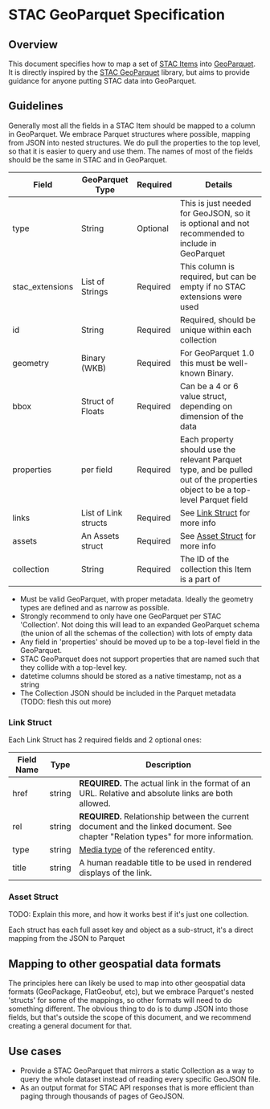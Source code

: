 # STAC GeoParquet Specification

## Overview

This document specifies how to map a set of [STAC Items](https://github.com/radiantearth/stac-spec/tree/v1.0.0/item-spec) into
[GeoParquet](https://geoparquet.org). It is directly inspired by the [STAC GeoParquet](https://github.com/stac-utils/stac-geoparquet)
library, but aims to provide guidance for anyone putting STAC data into GeoParquet. 

## Guidelines

Generally most all the fields in a STAC Item should be mapped to a column in GeoParquet. We embrace Parquet structures where possible, mapping
from JSON into nested structures. We do pull the properties to the top level, so that it is easier to query and use them. The names of
most of the fields should be the same in STAC and in GeoParquet.

| Field           | GeoParquet Type    | Required | Details                                            |
| --------------- | ------------------ | ---------|--------------------------------------------------- |
| type            | String             | Optional | This is just needed for GeoJSON, so it is optional and not recommended to include in GeoParquet |
| stac_extensions | List of Strings    | Required | This column is required, but can be empty if no STAC extensions were used |
| id              | String             | Required | Required, should be unique within each collection |
| geometry        | Binary (WKB)       | Required | For GeoParquet 1.0 this must be well-known Binary. |
| bbox 	          | Struct of Floats   | Required | Can be a 4 or 6 value struct, depending on dimension of the data |
| properties      | per field          | Required | Each property should use the relevant Parquet type, and be pulled out of the properties object to be a top-level Parquet field |
| links           | List of Link structs | Required | See [Link Struct](#link-struct) for more info |
| assets          | An Assets struct   | Required | See [Asset Struct](#asset-struct) for more info |
| collection      | String             | Required | The ID of the collection this Item is a part of |


* Must be valid GeoParquet, with proper metadata. Ideally the geometry types are defined and as narrow as possible.
* Strongly recommend to only have one GeoParquet per STAC 'Collection'. Not doing this will lead to an expanded GeoParquet schema (the union of all the schemas of the collection) with lots of empty data
* Any field in 'properties' should be moved up to be a top-level field in the GeoParquet. 
* STAC GeoParquet does not support properties that are named such that they collide with a top-level key.
* datetime columns should be stored as a native timestamp, not as a string
* The Collection JSON should be included in the Parquet metadata (TODO: flesh this out more)

### Link Struct

Each Link Struct has 2 required fields and 2 optional ones:

| Field Name | Type   | Description |
| ---------- | ------ | ----------- |
| href       | string | **REQUIRED.** The actual link in the format of an URL. Relative and absolute links are both allowed. |
| rel        | string | **REQUIRED.** Relationship between the current document and the linked document. See chapter "Relation types" for more information. |
| type       | string | [Media type](../catalog-spec/catalog-spec.md#media-types) of the referenced entity. |
| title      | string | A human readable title to be used in rendered displays of the link. |


### Asset Struct

TODO: Explain this more, and how it works best if it's just one collection.

Each struct has each full asset key and object as a sub-struct, it's a direct mapping from the JSON to Parquet

## Mapping to other geospatial data formats

The principles here can likely be used to map into other geospatial data formats (GeoPackage, FlatGeobuf, etc), but we embrace Parquet's nested 'structs' for some of the mappings, so other formats will need to do something different. The obvious thing to do is to dump JSON into those fields, but that's outside the scope of this document, and we recommend creating a general document for that.

## Use cases

* Provide a STAC GeoParquet that mirrors a static Collection as a way to query the whole dataset instead of reading every specific GeoJSON file.
* As an output format for STAC API responses that is more efficient than paging through thousands of pages of GeoJSON.